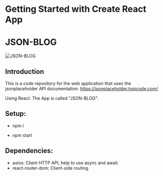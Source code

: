 # Getting Started with Create React App

# JSON-BLOG

![JSON-BLOG](https://i.ibb.co/r51mxfv/Screenshot-20210516164557-3784x1714.png)

## Introduction

This is a code repository for the web application that uses the jsonplaceholder API documentation: https://jsonplaceholder.typicode.com/

Using React. The App is called "JSON-BLOG".

## Setup:

- npm i

- npm start

## Dependencies:

- axios: Client HTTP API, help to use async and await.
- react-router-dom: Client-side routing.
